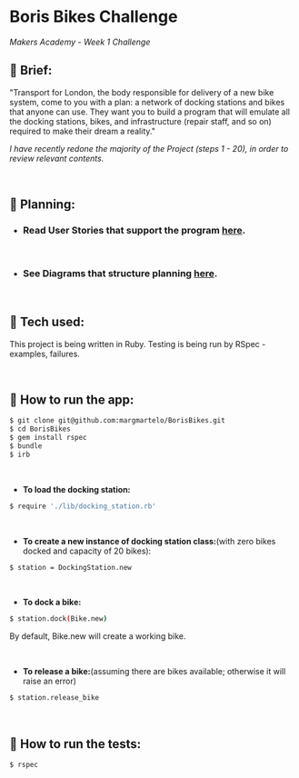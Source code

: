 # Boris Bikes Challenge #
*Makers Academy - Week 1 Challenge*

## 🚴 **Brief:**
"Transport for London, the body responsible for delivery of a new bike system, come to you with a plan: a network of docking stations and bikes that anyone can use. They want you to build a program that will emulate all the docking stations, bikes, and infrastructure (repair staff, and so on) required to make their dream a reality."

*I have recently redone the majority of the Project (steps 1 - 20), in order to review relevant contents.*

<p>&nbsp;</p>

## 🚴 **Planning:**

* ### Read **User Stories** that support the program [here](https://github.com/margmartelo/BorisBikes/blob/main/UserStories.md).

<p>&nbsp;</p>

* ### See **Diagrams** that structure planning [here](https://github.com/margmartelo/BorisBikes/blob/main/Diagrams.md).

<p>&nbsp;</p>

## 🚴 **Tech used:**
This project is being written in Ruby.
Testing is being run by RSpec - examples, failures.

<p>&nbsp;</p>

## 🚴 **How to run the app:**
```bash
$ git clone git@github.com:margmartelo/BorisBikes.git
$ cd BorisBikes
$ gem install rspec
$ bundle 
$ irb
```

<p>&nbsp;</p>

* **To load the docking station:**
```bash
$ require './lib/docking_station.rb'
```

<p>&nbsp;</p>

* **To create a new instance of docking station class:**(with zero bikes docked and capacity of 20 bikes):
```bash
$ station = DockingStation.new
```

<p>&nbsp;</p>

* **To dock a bike:**
```bash
$ station.dock(Bike.new)
```
By default, Bike.new will create a working bike.

<p>&nbsp;</p>

* **To release a bike:**(assuming there are bikes available; otherwise it will raise an error)
```bash
$ station.release_bike
```
<p>&nbsp;</p>

## 🚴 **How to run the tests:**
```bash
$ rspec
```
<p>&nbsp;</p>


